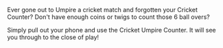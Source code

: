 Ever gone out to Umpire a cricket match and forgotten your Cricket Counter? Don't have enough coins or twigs to count those 6 ball overs?

Simply pull out your phone and use the Cricket Umpire Counter. It will see you through to the close of play!